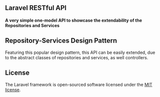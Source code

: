 
<p align="center">
<h2>Laravel RESTful API</h2>
</p>

<p align="center">
<h4>A very simple one-model API to showcase the extendability of the Repositories and Services</h4>
</p>



## Repository-Services Design Pattern

Featuring this popular design pattern, this API can be easily extended, due to the abstract classes of repositories and services, as well controllers.


## License

The Laravel framework is open-sourced software licensed under the [MIT license](https://opensource.org/licenses/MIT).
